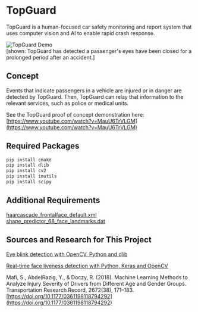 # TopGuard

TopGuard is a human-focused car safety monitoring and report system that uses computer vision and AI to enable rapid crash response.  
  
![TopGuard Demo](https://media.giphy.com/media/UBmzNONbR5Wkz72K4j/giphy.gif)  
[shown: TopGuard has detected a passenger's eyes have been closed for a prolonged period after an accident.]

## Concept  

Events that indicate passengers in a vehicle are injured or in danger are detected by TopGuard. Then, TopGuard can relay that information to the relevant services, such as police or medical units.

See the TopGuard proof of concept demonstration here: [https://www.youtube.com/watch?v=MauU6TrVLGM](https://www.youtube.com/watch?v=MauU6TrVLGM)

## Required Packages


```bash
pip install cmake
pip install dlib
pip install cv2
pip install imutils
pip install scipy
```

## Additional Requirements

[haarcascade_frontalface_default.xml](https://github.com/opencv/opencv/tree/master/data/haarcascades)
[shape_predictor_68_face_landmarks.dat](https://github.com/davisking/dlib-models)


## Sources and Research for This Project

[Eye blink detection with OpenCV, Python and dlib](https://www.pyimagesearch.com/2017/04/24/eye-blink-detection-opencv-python-dlib/)

[Real-time face liveness detection with Python, Keras and OpenCV](https://towardsdatascience.com/real-time-face-liveness-detection-with-python-keras-and-opencv-c35dc70dafd3)

Mafi, S., AbdelRazig, Y., & Doczy, R. (2018). Machine Learning Methods to Analyze Injury Severity of Drivers from Different Age and Gender Groups. Transportation Research Record, 2672(38), 171–183. [https://doi.org/10.1177/0361198118794292](https://doi.org/10.1177/0361198118794292)
